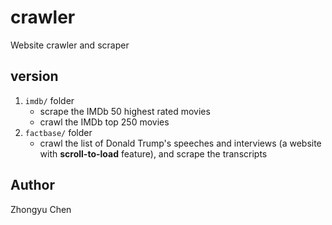 # crawler

Website crawler and scraper

## version

1. `imdb/` folder
    * scrape the IMDb 50 highest rated movies
    * crawl the IMDb top 250 movies
2. `factbase/` folder
    * crawl the list of Donald Trump's speeches and interviews (a website with __scroll-to-load__ feature), and scrape the transcripts

## Author

Zhongyu Chen
